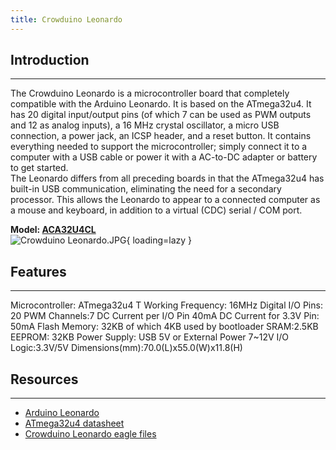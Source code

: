 ```yaml
---
title: Crowduino Leonardo
---
```


## Introduction
------------

The Crowduino Leonardo is a microcontroller board that completely compatible with the Arduino Leonardo. It is based on the ATmega32u4. It has 20 digital input/output pins (of which 7 can be used as PWM outputs and 12 as analog inputs), a 16 MHz crystal oscillator, a micro USB connection, a power jack, an ICSP header, and a reset button. It contains everything needed to support the microcontroller; simply connect it to a computer with a USB cable or power it with a AC-to-DC adapter or battery to get started.  
The Leonardo differs from all preceding boards in that the ATmega32u4 has built-in USB communication, eliminating the need for a secondary processor. This allows the Leonardo to appear to a connected computer as a mouse and keyboard, in addition to a virtual (CDC) serial / COM port.

**Model: [ACA32U4CL](http://www.elecrow.com/crowduino-leonardo-p-1372.html)**  
![Crowduino Leonardo.JPG](https://wiki.elecrow.com/images/thumb/b/b0/Crowduino_Leonardo.JPG/600px-Crowduino_Leonardo.JPG){ loading=lazy }

## Features
--------

Microcontroller: ATmega32u4
T Working Frequency: 16MHz
Digital I/O Pins: 20
PWM Channels:7
DC Current per I/O Pin 40mA
DC Current for 3.3V Pin: 50mA
Flash Memory: 32KB of which 4KB used by bootloader
SRAM:2.5KB
EEPROM: 32KB
Power Supply: USB 5V or External Power 7~12V
I/O Logic:3.3V/5V
Dimensions(mm):70.0(L)x55.0(W)x11.8(H)

## Resources
---------

- [Arduino Leonardo](http://arduino.cc/en/Main/ArduinoBoardLeonardo)
- [ATmega32u4 datasheet](https://wiki.elecrow.com/images/e/e8/ATmega32u4_datasheet.pdf)
- [Crowduino Leonardo eagle files](https://wiki.elecrow.com/images/c/cf/Crowduino_Leonardo_Eagle_files.zip)